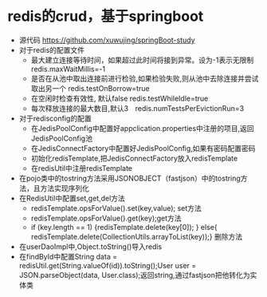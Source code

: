 # redis的crud，基于springboot
- 源代码 https://github.com/xuwujing/springBoot-study
- 对于redis的配置文件
  - 最大建立连接等待时间，如果超过此时间将接到异常。设为-1表示无限制 redis.maxWaitMillis=-1  
  - 是否在从池中取出连接前进行检验,如果检验失败,则从池中去除连接并尝试取出另一个 redis.testOnBorrow=true  
  - 在空闲时检查有效性, 默认false redis.testWhileIdle=true  
  - 每次释放连接的最大数目,默认3　redis.numTestsPerEvictionRun=3 
- 对于redisconfig的配置
  - 在JedisPoolConfig中配置好appclication.properties中注册的项目,返回JedisPoolConfig池
  - 在JedisConnectFactory中配置好JedisPoolConfig,如果有密码配置密码
  - 初始化redisTemplate,把JedisConnectFactory放入redisTemplate
  - 在redisUtil中注册redisTemplate
- 在pojo类中的tostring方法采用JSONOBJECT（fastjson）中的tostring方法，且方法实现序列化
- 在RedisUtil中配置set,get,del方法
  - redisTemplate.opsForValue().set(key,value); set方法
  - redisTemplate.opsForValue().get(key);get方法
  -  if (key.length == 1) {redisTemplate.delete(key[0]); } else{ redisTemplate.delete(CollectionUtils.arrayToList(key));} 删除方法
- 在userDaoImpl中,Object.toString()导入redis
- 在findById中配置String data = redisUtil.get(String.valueOf(id)).toString();User user = JSON.parseObject(data, User.class);返回string,通过fastjson把他转化为实体类
